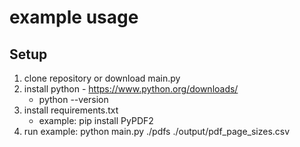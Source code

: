 # example usage

## Setup
1. clone repository or download main.py
2. install python - https://www.python.org/downloads/
   - python --version
4. install requirements.txt
   - example: pip install PyPDF2
5. run
    example: python main.py ./pdfs ./output/pdf_page_sizes.csv
